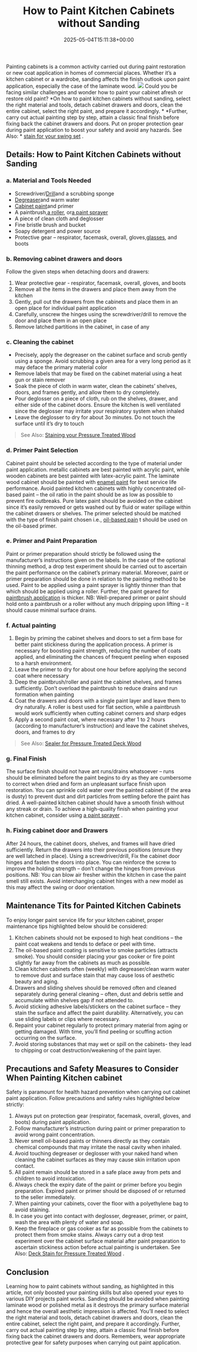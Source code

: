﻿---
layout: post
title: How to Paint Kitchen Cabinets without Sanding
date: '2025-05-04T15:11:38+00:00'
categories:
- DIY Paintings
tags: []
slug: /how-to-paint-kitchen-cabinets-without-sanding/
lastmod: 2025-05-07T12:21:27+03:00
---

Painting cabinets is a common activity carried out during paint restoration or new coat application in homes of commercial places. Whether it’s a kitchen cabinet or a wardrobe, sanding affects the finish outlook upon paint application, especially the case of the laminate wood.
![](/assets/img/img/)
Could you be facing similar challenges and wonder how to paint your cabinet afresh or restore old paint?
*On how to paint kitchen cabinets without sanding, select the right material and tools, detach cabinet drawers and doors, clean the entire cabinet, select the right paint, and prepare it accordingly. *
*Further, carry out actual painting step by step, attain a classic final finish before fixing back the cabinet drawers and doors. Put on proper protection gear during paint application to boost your safety and avoid any hazards. See Also: *
[stain for your swing set](https://pestpolicy.com/best-stain-for-swing-set/)
.
## Details: How to Paint Kitchen Cabinets without Sanding
### a. Material and Tools Needed
- Screwdriver/[Drill](https://www.amazon.com/dp/B07QG5P2MG/?tag=p-policy-20)and a scrubbing sponge
- [Degreaser](https://www.amazon.com/dp/B0015KROXU/?tag=p-policy-20)and warm water
- [Cabinet paint](https://pestpolicy.com/review-of-sherwin-williams-emerald-urethane-on-cabinets/)and primer
- A paintbrush,[a roller](https://pestpolicy.com/best-paint-roller-for-emulsion/), or[a paint sprayer](https://pestpolicy.com/best-handheld-paint-sprayers/)
- A piece of clean cloth and deglosser
- Fine bristle brush and bucket
- Soapy detergent and power source
- Protective gear – respirator, facemask, overall, gloves,[glasses](https://pestpolicy.com/best-safety-glasses-for-spray-painting/), and boots
### b. Removing cabinet drawers and doors
Follow the given steps when detaching doors and drawers:
1. Wear protective gear - respirator, facemask, overall, gloves, and boots
2. Remove all the items in the drawers and place them away from the kitchen
3. Gently, pull out the drawers from the cabinets and place them in an open place for individual paint application
4. Carefully, unscrew the hinges using the screwdriver/drill to remove the door and place them in an open place
5. Remove latched partitions in the cabinet, in case of any
### c. Cleaning the cabinet
- Precisely, apply the degreaser on the cabinet surface and scrub gently using a sponge. Avoid scrubbing a given area for a very long period as it may deface the primary material color
- Remove labels that may be fixed on the cabinet material using a heat gun or stain remover
- Soak the piece of cloth in warm water, clean the cabinets’ shelves, doors, and frames gently, and allow them to dry completely.
- Pour deglosser on a piece of cloth, rub on the shelves, drawer, and either side of the cabinet doors. Ensure the kitchen is well ventilated since the deglosser may irritate your respiratory system when inhaled
- Leave the deglosser to dry for about 3o minutes. Do not touch the surface until it’s dry to touch
> See Also:
> [Staining your Pressure Treated Wood](https://pestpolicy.com/how-to-stain-pressure-treated-wood/)
### d. Primer Paint Selection
Cabinet paint should be selected according to the type of material under paint application. metallic cabinets are best painted with acrylic paint, while wooden cabinets are best painted with latex-acrylic paint.
The laminate wood cabinet should be painted with
[enamel paint](https://pestpolicy.com/what-is-enamel-paint-used-for/)
for best service life performance. Avoid painted kitchen cabinets with highly concentrated oil-based paint – the oil ratio in the paint should be as low as possible to prevent fire outbreaks.
Pure latex paint should be avoided on the cabinet since it’s easily removed or gets washed out by fluid or water spillage within the cabinet drawers or shelves.
The primer selected should be matched with the type of finish paint chosen i.e.,
[oil-based pain](https://pestpolicy.com/best-oil-based-primer-for-cabinets/)
t should be used on the oil-based primer.
### e. Primer and Paint Preparation
Paint or primer preparation should strictly be followed using the manufacturer’s instructions given on the labels. In the case of the optional thinning method, a drop test experiment should be carried out to ascertain the paint performance on the cabinet’s primary material.
Moreover, paint or primer preparation should be done in relation to the painting method to be used. Paint to be applied using a paint sprayer is lightly thinner than that which should be applied using a roller. Further, the paint geared for
[paintbrush application](https://pestpolicy.com/best-paint-brushes-for-walls/)
is thicker.
NB: Well-prepared primer or paint should hold onto a paintbrush or a roller without any much dripping upon lifting – it should cause minimal surface drains.
### f. Actual painting
1. Begin by priming the cabinet shelves and doors to set a firm base for better paint stickiness during the application process. A primer is necessary for boosting paint strength, reducing the number of coats applied, and eliminating the chances of frequent peeling when exposed to a harsh environment.
2. Leave the primer to dry for about one hour before applying the second coat where necessary
3. Deep the paintbrush/roller and paint the cabinet shelves, and frames sufficiently. Don’t overload the paintbrush to reduce drains and run formation when painting
4. Coat the drawers and doors with a single paint layer and leave them to dry naturally. A roller is best used for flat section, while a paintbrush would work sufficiently when cutting cabinet corners and sharp edges
5. Apply a second paint coat, where necessary after 1 to 2 hours (according to manufacturer’s instruction) and leave the cabinet shelves, doors, and frames to dry
> See Also:
> [Sealer for Pressure Treated Deck Wood](https://pestpolicy.com/best-deck-sealer-for-pressure-treated-wood/)
### g. Final Finish
The surface finish should not have ant runs/drains whatsoever – runs should be eliminated before the paint begins to dry as they are cumbersome to correct when dried and form an unpleasant surface finish upon restoration.
You can sprinkle cold water over the painted cabinet (if the area is dusty) to prevent dust and dirt particles from settling before the paint has dried. A well-painted kitchen cabinet should have a smooth finish without any streak or drain.
To achieve a high-quality finish when painting your kitchen cabinet, consider using
[a paint sprayer](https://pestpolicy.com/best-paint-sprayer-for-furniture/)
.
### h. Fixing cabinet door and Drawers
After 24 hours, the cabinet doors, shelves, and frames will have dried sufficiently. Return the drawers into their previous positions (ensure they are well latched in place). Using a screwdriver/drill, Fix the cabinet door hinges and fasten the doors into place.
You can reinforce the screw to improve the holding strength – don’t change the hinges from previous positions.
NB: You can blow air fresher within the kitchen in case the paint smell still exists. Avoid interchanging cabinet hinges with a new model as this may affect the swing or door orientation.
## Maintenance Tits for Painted Kitchen Cabinets
To enjoy longer paint service life for your kitchen cabinet, proper maintenance tips highlighted below should be considered:
1. Kitchen cabinets should not be exposed to high heat conditions – the paint coat weakens and tends to deface or peel with time.
2. The oil-based paint coating is sensitive to smoke particles (attracts smoke). You should consider placing your gas cooker or fire point slightly far away from the cabinets as much as possible.
3. Clean kitchen cabinets often (weekly) with degreaser/clean warm water to remove dust and surface stain that may cause loss of aesthetic beauty and aging.
4. Drawers and sliding shelves should be removed often and cleaned separately during general cleaning – often, dust and debris settle and accumulate within shelves gap if not attended to.
5. Avoid sticking adhesive labels/stickers on the cabinet surface – they stain the surface and affect the paint durability. Alternatively, you can use sliding labels or clips where necessary.
6. Repaint your cabinet regularly to protect primary material from aging or getting damaged. With time, you’ll find peeling or scuffing action occurring on the surface.
7. Avoid storing substances that may wet or spill on the cabinets- they lead to chipping or coat destruction/weakening of the paint layer.
## Precautions and Safety Measures to Consider When Painting Kitchen cabinet
Safety is paramount for health hazard prevention when carrying out cabinet paint application. Follow precautions and safety rules highlighted below strictly:
1. Always put on protection gear (respirator, facemask, overall, gloves, and boots) during paint application.
2. Follow manufacturer’s instruction during paint or primer preparation to avoid wrong paint concentration.
3. Never smell oil-based paints or thinners directly as they contain chemical compounds that may irritate the nasal cavity when inhaled.
4. Avoid touching degreaser or deglosser with your naked hand when cleaning the cabinet surfaces as they may cause skin irritation upon contact.
5. All paint remain should be stored in a safe place away from pets and children to avoid intoxication.
6. Always check the expiry date of the paint or primer before you begin preparation. Expired paint or primer should be disposed of or returned to the seller immediately.
7. When painting your cabinets, cover the floor with a polyethylene bag to avoid staining.
8. In case you get into contact with deglosser, degreaser, primer, or paint, wash the area with plenty of water and soap.
9. Keep the fireplace or gas cooker as far as possible from the cabinets to protect them from smoke stains.
Always carry out a drop test experiment over the cabinet surface material after paint preparation to ascertain stickiness action before actual painting is undertaken.
See Also:
[Deck Stain for Pressure Treated Wood](https://pestpolicy.com/best-deck-stain-for-pressure-treated-wood/)
.
## Conclusion
Learning how to paint cabinets without sanding, as highlighted in this article, not only boosted your painting skills but also opened your eyes to various DIY projects paint works. Sanding should be avoided when painting laminate wood or polished metal as it destroys the primary surface material and hence the overall aesthetic impression is affected.
You’ll need to select the right material and tools, detach cabinet drawers and doors, clean the entire cabinet, select the right paint, and prepare it accordingly. Further, carry out actual painting step by step, attain a classic final finish before fixing back the cabinet drawers and doors. Remembers, wear appropriate protective gear for safety purposes when carrying out paint application.